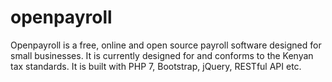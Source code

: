 # openpayroll
Openpayroll is a free, online and open source payroll software designed for small businesses. It is currently designed for and conforms to  the Kenyan tax standards. It is built with PHP 7, Bootstrap, jQuery, RESTful API etc. 
